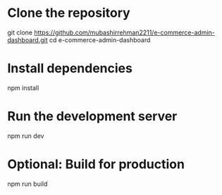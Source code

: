 # Clone the repository
git clone https://github.com/mubashirrehman2211/e-commerce-admin-dashboard.git
cd e-commerce-admin-dashboard

# Install dependencies
npm install

# Run the development server
npm run dev

# Optional: Build for production
npm run build
